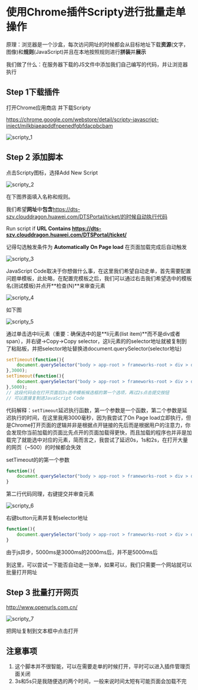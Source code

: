 # 使用Chrome插件Scripty进行批量走单操作

原理：浏览器是一个沙盒，每次访问网址的时候都会从目标地址下载**资源**(文字，图像)和**规则**(JavaScript)并且在本地按照规则进行**拼装**并**展示**

我们做了什么：在服务器下载的JS文件中添加我们自己编写的代码，并让浏览器执行

## Step 1下载插件

打开Chrome应用商店 并下载Scripty

https://chrome.google.com/webstore/detail/scripty-javascript-inject/milkbiaeapddfnpenedfgbfdacpbcbam

![scripty_1](C:\Users\z00568298\Desktop\blog\pic\scripty_1.png)

## Step 2 添加脚本

点击Scripty图标，选择Add New Script

![scripty_2](C:\Users\z00568298\Desktop\blog\pic\scripty_2.png)

在下图界面填入名称和规则。

我们希望**网址**中**包含**https://dts-szv.clouddragon.huawei.com/DTSPortal/ticket/的时候自动执行代码

Run script if **URL Contains https://dts-szv.clouddragon.huawei.com/DTSPortal/ticket/**

记得勾选触发条件为 **Automatically On Page load** 在页面加载完成后自动触发

![scripty_3](C:\Users\z00568298\Desktop\blog\pic\scripty_3.png)

JavaScript Code取决于你想做什么事，在这里我们希望自动走单，首先需要配置问题单模板，此处略，在配置完模板之后，我们可以通过右击我们希望选中的模板名(测试模板)并点开**检查(N)**来审查元素

![scripty_4](C:\Users\z00568298\Desktop\blog\pic\scripty_4.png)

如下图

![scripty_5](C:\Users\z00568298\Desktop\blog\pic\scripty_5.png)

通过单击选中li元素（重要：确保选中的是**li元素(list item)**而不是div或者span），并右键->Copy->Copy selector，这li元素的的selector地址就被复制到了粘贴板，并把selector地址替换进document.querySelector(selector地址)

``` javascript
setTimeout(function(){
    document.querySelector("body > app-root > frameworks-root > div > div > new-dts-detail > div > div.right-container > div.tab-content.ng-star-inserted > div > div.node-template-select > d-select > div > div.devui-dropdown-menu.ng-trigger.ng-trigger-fadeInOut.ng-tns-c107-0.ng-star-inserted > ul > ul > li:nth-child(1)").click()
},3000);
setTimeout(function(){
    document.querySelector("body > app-root > frameworks-root > div > div > new-dts-detail > div > div.right-container > div.bottom-operation.ng-star-inserted > d-button:nth-child(2) > button").click()
},5000);
// 这段代码会在打开页面后3s选中模板候选框的第一个选项，再过2s点击提交按钮
// 可以直接复制进JavaScript Code
```

代码解释：`setTimeout`延迟执行函数，第一个参数是一个函数，第二个参数是延迟执行的时间，在这里我用3000毫秒，因为我尝试了On Page load立即执行，但是Chrome打开页面的逻辑并非是根据点开链接的先后而是根据用户的注意力，你会发现你当前加载的页面比先点开的页面加载得更快，而且加载的程序也并非是加载完了就能选中对应的元素，简而言之，我尝试了延迟0s，1s和2s，在打开大量的网页（~500）的时候都会失效

setTimeout的的第一个参数

```javascript
function(){
	document.querySelector("body > app-root > frameworks-root > div > div > new-dts-detail > div > div.right-container > div.tab-content.ng-star-inserted > div > div.node-template-select > d-select > div > div.devui-dropdown-menu.ng-trigger.ng-trigger-fadeInOut.ng-tns-c107-0.ng-star-inserted > ul > ul > li:nth-child(1)").click() // 选中这个地址的元素并click
}
```



第二行代码同理，右键提交并审查元素

![scripty_6](C:\Users\z00568298\Desktop\blog\pic\scripty_6.png)

右键button元素并复制selector地址

```js
function(){
    document.querySelector("body > app-root > frameworks-root > div > div > new-dts-detail > div > div.right-container > div.bottom-operation.ng-star-inserted > d-button:nth-child(2) > button").click()// 选中提交按钮并click
}
```



由于js异步，5000ms是3000ms的2000ms后，并不是5000ms后

到这里，可以尝试一下能否自动走一张单，如果可以，我们只需要一个网站就可以批量打开网址

## Step 3 批量打开网页

http://www.openurls.com.cn/

![scripty_7](C:\Users\z00568298\Desktop\blog\pic\scripty_7.png)

把网址复制到文本框中点击打开

## 注意事项

1. 这个脚本并不很智能，可以在需要走单的时候打开，平时可以进入插件管理页面关闭
2. 3s和5s只是我随便选的两个时间，一般来说时间太短有可能页面会加载不完



